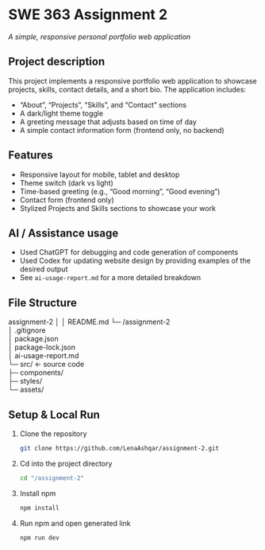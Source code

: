 # SWE 363 Assignment 2  
_A simple, responsive personal portfolio web application_  

## Project description  
This project implements a responsive portfolio web application to showcase projects, skills, contact details, and a short bio. The application includes:  
- “About”, “Projects”, “Skills”, and “Contact” sections  
- A dark/light theme toggle  
- A greeting message that adjusts based on time of day  
- A simple contact information form (frontend only, no backend)  

## Features  
- Responsive layout for mobile, tablet and desktop  
- Theme switch (dark vs light)  
- Time-based greeting (e.g., “Good morning”, “Good evening”)  
- Contact form (frontend only)  
- Stylized Projects and Skills sections to showcase your work  

## AI / Assistance usage  
- Used ChatGPT for debugging and code generation of components  
- Used Codex for updating website design by providing examples of the desired output  
- See `ai-usage-report.md` for a more detailed breakdown  

## File Structure  
   assignment-2
   │
   │   README.md
   └─ /assignment-2  
      │  .gitignore  
      │  package.json  
      │  package-lock.json  
      │  ai-usage-report.md  
      └─ src/              ← source code  
         ├─ components/    
         ├─ styles/        
         └─ assets/        


## Setup & Local Run  
1. Clone the repository  
   ```bash  
   git clone https://github.com/LenaAshqar/assignment-2.git

2. Cd into the project directory
   ```bash  
   cd "/assignment-2"

3. Install npm  
   ```bash  
   npm install

4. Run npm and open generated link  
   ```bash  
   npm run dev    
